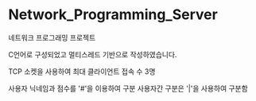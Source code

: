 # Network_Programming_Server
네트워크 프로그래밍 프로젝트

C언어로 구성되었고 멀티스레드 기반으로 작성하였습니다.

TCP 소켓을 사용하여 최대 클라이언트 접속 수 3명

사용자 닉네임과 점수를 '#'을 이용하여 구분
사용자간 구분은 '|'을 사용하여 구분함

